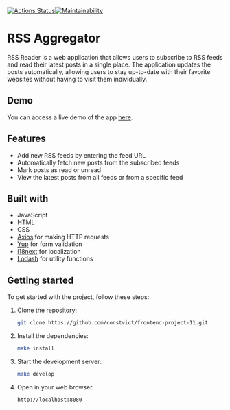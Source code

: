 [![Actions Status](https://github.com/constvict/frontend-project-11/workflows/hexlet-check/badge.svg)](https://github.com/constvict/frontend-project-11/actions)[![Maintainability](https://api.codeclimate.com/v1/badges/dc1f53eab81005e7dd18/maintainability)](https://codeclimate.com/github/constvict/frontend-project-11/maintainability)

# RSS Aggregator

RSS Reader is a web application that allows users to subscribe to RSS feeds and read their latest posts in a single place. The application updates the posts automatically, allowing users to stay up-to-date with their favorite websites without having to visit them individually.

## Demo

You can access a live demo of the app [here](https://frontend-project-11-n1znwz7bs-constvict.vercel.app/).

## Features

- Add new RSS feeds by entering the feed URL
- Automatically fetch new posts from the subscribed feeds
- Mark posts as read or unread
- View the latest posts from all feeds or from a specific feed

## Built with

- JavaScript
- HTML
- CSS
- [Axios](https://github.com/axios/axios) for making HTTP requests
- [Yup](https://github.com/jquense/yup) for form validation
- [i18next](https://github.com/i18next/i18next) for localization
- [Lodash](https://lodash.com/) for utility functions

## Getting started

To get started with the project, follow these steps:

1. Clone the repository:
   ```sh
   git clone https://github.com/constvict/frontend-project-11.git
2. Install the dependencies:
     ```sh
   make install
3. Start the development server:
     ```sh
    make develop
4. Open in your web browser.
     ```sh
    http://localhost:8080

